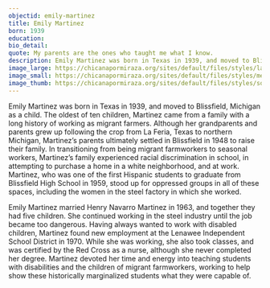 ```yaml
---
objectid: emily-martinez
title: Emily Martinez
born: 1939
education:
bio_detail:
quote: My parents are the ones who taught me what I know.
description: Emily Martinez was born in Texas in 1939, and moved to Blissfield, Michigan as a child. The oldest of ten children, Martinez came from a family with a long history of working as migrant farmers. Although her grandparents and parents grew up following the crop from La Feria, Texas to northern Michigan, Martinez’s parents ultimately settled in Blissfield in 1948 to raise their family. In transitioning from being migrant farmworkers to seasonal workers, Martinez’s family experienced racial discrimination in school, in attempting to purchase a home in a white neighborhood, and at work.
image_large: https://chicanapormiraza.org/sites/default/files/styles/large/public/emilymartinez.jpg
image_small: https://chicanapormiraza.org/sites/default/files/styles/medium/public/emilymartinez.jpg
image_thumb: https://chicanapormiraza.org/sites/default/files/styles/square_thumbnail/public/emilymartinez.jpg
---
```


Emily Martinez was born in Texas in 1939, and moved to Blissfield, Michigan as a child. The oldest of ten children, Martinez came from a family with a long history of working as migrant farmers. Although her grandparents and parents grew up following the crop from La Feria, Texas to northern Michigan, Martinez’s parents ultimately settled in Blissfield in 1948 to raise their family. In transitioning from being migrant farmworkers to seasonal workers, Martinez’s family experienced racial discrimination in school, in attempting to purchase a home in a white neighborhood, and at work. Martinez, who was one of the first Hispanic students to graduate from Blissfield High School in 1959, stood up for oppressed groups in all of these spaces, including the women in the steel factory in which she worked.

Emily Martinez married Henry Navarro Martinez in 1963, and together they had five children. She continued working in the steel industry until the job became too dangerous. Having always wanted to work with disabled children, Martinez found new employment at the Lenawee Independent School District in 1970. While she was working, she also took classes, and was certified by the Red Cross as a nurse, although she never completed her degree. Martinez devoted her time and energy into teaching students with disabilities and the children of migrant farmworkers, working to help show these historically marginalized students what they were capable of.
